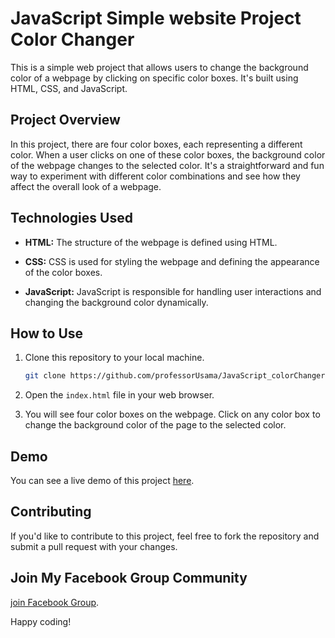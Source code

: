 # JavaScript Simple website Project Color Changer

This is a simple web project that allows users to change the background color of a webpage by clicking on specific color boxes. It's built using HTML, CSS, and JavaScript.

## Project Overview

In this project, there are four color boxes, each representing a different color. When a user clicks on one of these color boxes, the background color of the webpage changes to the selected color. It's a straightforward and fun way to experiment with different color combinations and see how they affect the overall look of a webpage.

## Technologies Used

- **HTML:** The structure of the webpage is defined using HTML.

- **CSS:** CSS is used for styling the webpage and defining the appearance of the color boxes.

- **JavaScript:** JavaScript is responsible for handling user interactions and changing the background color dynamically.

## How to Use

1. Clone this repository to your local machine.

   ```bash
   git clone https://github.com/professorUsama/JavaScript_colorChanger.git

2. Open the `index.html` file in your web browser.

3. You will see four color boxes on the webpage. Click on any color box to change the background color of the page to the selected color.

## Demo

You can see a live demo of this project [here](https://professorusama.github.io/JavaScript_colorChanger/).

## Contributing

If you'd like to contribute to this project, feel free to fork the repository and submit a pull request with your changes.

## Join My Facebook Group Community
[join Facebook Group](https://web.facebook.com/groups/python.javascript.react.linux.cpp.programming).

Happy coding!
